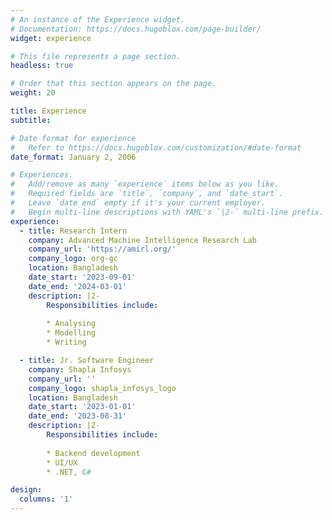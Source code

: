 ```yaml
---
# An instance of the Experience widget.
# Documentation: https://docs.hugoblox.com/page-builder/
widget: experience

# This file represents a page section.
headless: true

# Order that this section appears on the page.
weight: 20

title: Experience
subtitle:

# Date format for experience
#   Refer to https://docs.hugoblox.com/customization/#date-format
date_format: January 2, 2006

# Experiences.
#   Add/remove as many `experience` items below as you like.
#   Required fields are `title`, `company`, and `date_start`.
#   Leave `date_end` empty if it's your current employer.
#   Begin multi-line descriptions with YAML's `|2-` multi-line prefix.
experience:
  - title: Research Intern
    company: Advanced Machine Intelligence Research Lab
    company_url: 'https://amirl.org/'
    company_logo: org-gc
    location: Bangladesh
    date_start: '2023-09-01'
    date_end: '2024-03-01'
    description: |2-
        Responsibilities include:
        
        * Analysing
        * Modelling
        * Writing

  - title: Jr. Software Engineer
    company: Shapla Infosys
    company_url: ''
    company_logo: shapla_infosys_logo
    location: Bangladesh
    date_start: '2023-01-01'
    date_end: '2023-08-31'
    description: |2-
        Responsibilities include:
        
        * Backend development
        * UI/UX
        * .NET, C#

design:
  columns: '1'
---
```

